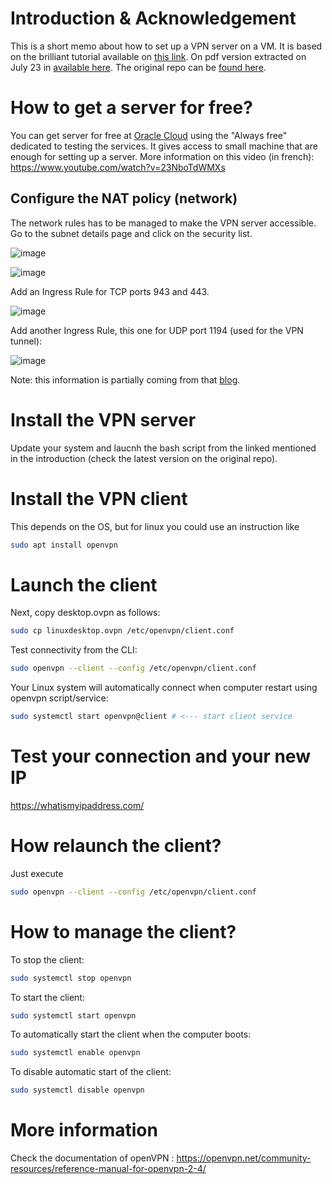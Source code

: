 # Introduction & Acknowledgement

This is a short memo about how to set up a VPN server on a VM.
It is based on the brilliant tutorial available on [this link](https://www.cyberciti.biz/faq/ubuntu-20-04-lts-set-up-openvpn-server-in-5-minutes/). On pdf version extracted on July 23 in [available here](https://github.com/kisina/vpn/blob/main/Ubuntu%2020.04%20LTS%20Set%20Up%20OpenVPN%20Server%20In%205%20Minutes%20-%20nixCraft.pdf).
The original repo can be [found here](https://github.com/Nyr/openvpn-install).

# How to get a server for free?

You can get server for free at [Oracle Cloud](https://cloud.oracle.com) using the "Always free" dedicated to testing the services. It gives access to small machine that are enough for setting up a server.
More information on this video (in french): https://www.youtube.com/watch?v=23NboTdWMXs

## Configure the NAT policy (network)

The network rules has to be managed to make the VPN server accessible.
Go to the subnet details page and click on the security list.

![image](https://github.com/kisina/vpn/assets/84073449/9bd6f351-948d-40d9-8703-4c9ec8d56046)

![image](https://github.com/kisina/vpn/assets/84073449/ba75764e-62bc-4b64-a896-c8430ec1ba99)

Add an Ingress Rule for TCP ports 943 and 443.

![image](https://github.com/kisina/vpn/assets/84073449/6f111d9b-271d-4f32-a3de-38cec1a3010a)

Add another Ingress Rule, this one for UDP port 1194 (used for the VPN tunnel):

![image](https://github.com/kisina/vpn/assets/84073449/17fabd8f-d4e2-4987-b19e-427f9a410875)

Note: this information is partially coming from that [blog](https://blogs.oracle.com/developers/post/launching-your-own-free-private-vpn-in-the-oracle-cloud).

# Install the VPN server

Update your system and laucnh the bash script from the linked mentioned in the introduction (check the latest version on the original repo).

# Install the VPN client

This depends on the OS, but for linux you could use an instruction like

```bash
sudo apt install openvpn
```

# Launch the client

Next, copy desktop.ovpn as follows:
```bash
sudo cp linuxdesktop.ovpn /etc/openvpn/client.conf
```

Test connectivity from the CLI:
```bash
sudo openvpn --client --config /etc/openvpn/client.conf
```

Your Linux system will automatically connect when computer restart using openvpn script/service:
```bash
sudo systemctl start openvpn@client # <--- start client service
```

# Test your connection and your new IP

https://whatismyipaddress.com/

# How relaunch the client?

Just execute
```bash
sudo openvpn --client --config /etc/openvpn/client.conf
```

# How to manage the client?

To stop the client:
```bash
sudo systemctl stop openvpn
```

To start the client:
```bash
sudo systemctl start openvpn
```

To automatically start the client when the computer boots:
```bash
sudo systemctl enable openvpn
```

To disable automatic start of the client:
```bash
sudo systemctl disable openvpn
```

# More information

Check the documentation of openVPN : https://openvpn.net/community-resources/reference-manual-for-openvpn-2-4/


